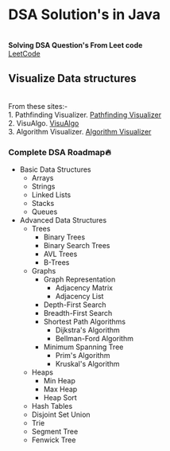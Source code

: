<h1>DSA Solution's in Java</h1><br>
<b>Solving DSA Question's From Leet code</b><br>
<a href="https://leetcode.com/chiragsingh8926/" target="_blank">LeetCode</a>
<br>
<h2>Visualize Data structures </h2>
<br>
From these sites:- <br>
1. Pathfinding Visualizer. 
<a href="https://clementmihailescu.github.io/Pathfinding-Visualizer/" target="_blank">Pathfinding Visualizer</a>
<br>
2. VisuAlgo.
<a href="https://visualgo.net/en" target="_blank">VisuAlgo</a>
<br>
3. Algorithm Visualizer.
<a href="https://algorithm-visualizer.org" target="_blank">Algorithm Visualizer</a>
<br>
<h3>Complete DSA Roadmap🔥</h3>
<ul>
  <li>Basic Data Structures
    <ul>
      <li>Arrays</li>
      <li>Strings</li>
      <li>Linked Lists</li>
      <li>Stacks</li>
      <li>Queues</li>
    </ul>
  </li>
  <li>Advanced Data Structures
    <ul>
      <li>Trees
        <ul>
          <li>Binary Trees</li>
          <li>Binary Search Trees</li>
          <li>AVL Trees</li>
          <li>B-Trees</li>
        </ul>
      </li>
      <li>Graphs
        <ul>
          <li>Graph Representation
            <ul>
              <li>Adjacency Matrix</li>
              <li>Adjacency List</li>
            </ul>
          </li>
          <li>Depth-First Search</li>
          <li>Breadth-First Search</li>
          <li>Shortest Path Algorithms
            <ul>
              <li>Dijkstra's Algorithm</li>
              <li>Bellman-Ford Algorithm</li>
            </ul>
          </li>
          <li>Minimum Spanning Tree
            <ul>
              <li>Prim's Algorithm</li>
              <li>Kruskal's Algorithm</li>
            </ul>
          </li>
        </ul>
      </li>
      <li>Heaps
        <ul>
          <li>Min Heap</li>
          <li>Max Heap</li>
          <li>Heap Sort</li>
        </ul>
      </li>
      <li>Hash Tables</li>
      <li>Disjoint Set Union</li>
      <li>Trie</li>
      <li>Segment Tree</li>
      <li>Fenwick Tree</li>
    </ul>
  </li>
  <!-- Add more sections as needed -->
</ul>
